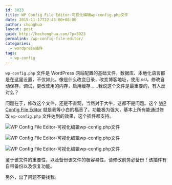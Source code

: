 ```yaml
---
id: 3023
title: WP Config File Editor-可视化编辑wp-config.php文件
date: 2015-11-17T22:43:00+08:00
author: chonghua
layout: post
guid: http://hechonghua.com/?p=3023
permalink: /wp-config-file-editor/
categories:
  - wordpress插件
tags:
  - wp-config
---
```

`wp-config.php` 文件是 WordPress 网站配置的基础文件，数据库、本地化语言都是在这里设置，不仅如此，像是什么改变目录，改变博客地址，使用 ssl，修改自动保存，调试，更改使用的内存，启用缓存……我说这个文件是最重要的，有人反对么？

<!--more-->

问题在于，修改这个文件，还是不直观，当然对于大牛，这都不是问题。这个 <a href="http://wordpress.org/plugins/wp-config-file-editor/" target="_blank">WP Config File Editor</a> 就是我等小白的福音了。功能极为强大，基本上所有能通过修改 `wp-config.php` 文件达到的效果，这个插件都支持。

![WP Config File Editor-可视化编辑wp-config.php文件](http://chonghua-1251666171.cos.ap-shanghai.myqcloud.com/configedit.png) 

![WP Config File Editor-可视化编辑wp-config.php文件](http://chonghua-1251666171.cos.ap-shanghai.myqcloud.com/configedit2.png) 

![WP Config File Editor-可视化编辑wp-config.php文件](http://chonghua-1251666171.cos.ap-shanghai.myqcloud.com/configedit3.png) 

鉴于该文件的重要性，以及备份该文件的极容易性，<span class="label label-warning">请修改前务必备份！</span>该插件有自带备份以及恢复功能。

另外，出了问题不要找我。
